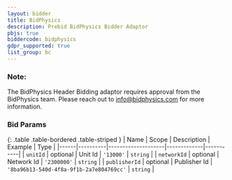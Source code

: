 ```yaml
---
layout: bidder
title: BidPhysics
description: Prebid BidPhysics Bidder Adaptor
pbjs: true
biddercode: bidphysics
gdpr_supported: true
list_group: bc
---
```


### Note:

The BidPhysics Header Bidding adaptor requires approval from the BidPhysics team. Please reach out to  <info@bidphysics.com> for more information.


### Bid Params

{: .table .table-bordered .table-striped }
| Name | Scope    | Description        | Example     | Type      |
|------|----------|--------------------|-------------|-----------|
| `unitId` | optional | Unit Id | `'13000'` | `string`  |
| `networkId` | optional | Network Id       | `'2300000'`     | `string` |
| `publisherId` | optional | Publisher Id       | `'8ba96b13-540d-4f8a-9f1b-2a7e804769cc'`     | `string` |
